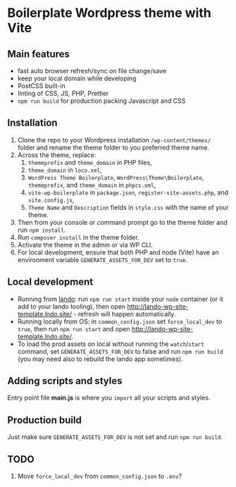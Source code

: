 # Boilerplate Wordpress theme with Vite

## Main features

- fast auto browser refresh/sync on file change/save
- keep your local domain while developing
- PostCSS built-in
- linting of CSS, JS, PHP, Prettier
- `npm run build` for production packing Javascript and CSS


## Installation

1. Clone the repo to your Wordpress installation `/wp-content/themes/` folder and rename the theme folder to you preferred theme name.
2. Across the theme, replace:
   1.  `themeprefix` and `theme_domain` in PHP files,
   2.  `theme_domain` in `loco.xml`,
   3.  `WordPress Theme Boilerplate`, `WordPress\Theme\Boilerplate`, `themeprefix`, and `theme_domain` in `phpcs.xml`,
   4.  `vite-wp-boilerplate` in `package.json`, `register-vite-assets.php`, and `vite.config.js`,
   5.  `Theme Name` and `Description` fields in `style.css` with the name of your theme.
3. Then from your console or command prompt go to the theme folder and run `npm install`.
4. Run `composer install` in the theme folder.
5. Activate the theme in the admin or via WP CLI.
6. For local development, ensure that both PHP and node (Vite) have an environment variable `GENERATE_ASSETS_FOR_DEV` set to `true`.


## Local development

- Running from [lando](https://lando.dev/): run `npm run start` inside your `node` container (or it add to your lando tooling), then open http://lando-wp-site-template.lndo.site/ - refresh will happen automatically.
- Running locally from OS: in `common_config.json` set `force_local_dev` to `true`, then run `npm run start` and open http://lando-wp-site-template.lndo.site/.
- To load the prod assets on local without running the `watch`/`start` command, set `GENERATE_ASSETS_FOR_DEV` to false and run `npm run build` (you may need also to rebuild the lando app sometimes).


## Adding scripts and styles

Entry point file **main.js** is where you `import` all your scripts and styles.


## Production build

Just make sure `GENERATE_ASSETS_FOR_DEV` is not set and run `npm run build`.


## TODO

1. Move `force_local_dev` from `common_config.json` to `.env`?
